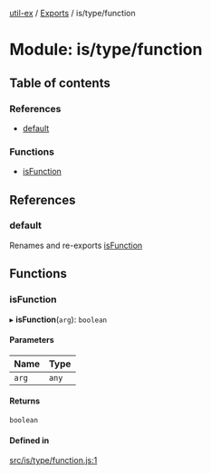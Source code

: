 [util-ex](../README.md) / [Exports](../modules.md) / is/type/function

# Module: is/type/function

## Table of contents

### References

- [default](is_type_function.md#default)

### Functions

- [isFunction](is_type_function.md#isfunction)

## References

### default

Renames and re-exports [isFunction](is_type_function.md#isfunction)

## Functions

### isFunction

▸ **isFunction**(`arg`): `boolean`

#### Parameters

| Name | Type |
| :------ | :------ |
| `arg` | `any` |

#### Returns

`boolean`

#### Defined in

[src/is/type/function.js:1](https://github.com/snowyu/util-ex.js/blob/485ec28/src/is/type/function.js#L1)
